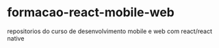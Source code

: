 # formacao-react-mobile-web
repositorios do curso de desenvolvimento mobile e web com react/react native
